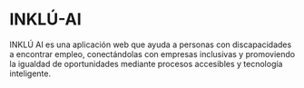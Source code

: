 # INKLÚ-AI
INKLÚ AI es una aplicación web que ayuda a personas con discapacidades a encontrar empleo, conectándolas con empresas inclusivas y promoviendo la igualdad de oportunidades mediante procesos accesibles y tecnología inteligente.


